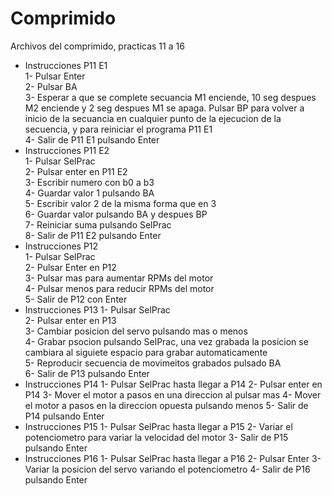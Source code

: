 # Comprimido  
Archivos del comprimido, practicas 11 a  16  
* Instrucciones P11 E1  
  1- Pulsar Enter  
  2- Pulsar BA  
  3- Esperar a que se complete secuancia M1 enciende, 10 seg despues M2 enciende y 2 seg despues M1 se apaga. Pulsar BP para volver a inicio de la secuancia en cualquier punto de la ejecucion de la secuencia, y para reiniciar el programa P11 E1  
  4- Salir de P11 E1 pulsando Enter  
* Instrucciones P11 E2  
  1- Pulsar SelPrac  
  2- Pulsar enter en P11 E2  
  3- Escribir numero con b0 a b3  
  4- Guardar valor 1 pulsando BA  
  5- Escribir valor 2 de la misma forma que en 3  
  6- Guardar valor pulsando BA y despues BP  
  7- Reiniciar suma pulsando SelPrac  
  8- Salir de P11 E2 pulsando Enter  
* Instrucciones P12  
  1- Pulsar SelPrac  
  2- Pulsar Enter en P12  
  3- Pulsar mas para aumentar RPMs del motor  
  4- Pulsar menos para reducir RPMs del motor  
  5- Salir de P12 con Enter  
* Instrucciones P13
  1- Pulsar SelPrac  
  2- Pulsar enter en P13  
  3- Cambiar posicion del servo pulsando mas o menos  
  4- Grabar psocion pulsando SelPrac, una vez grabada la posicion se cambiara al siguiete espacio para grabar automaticamente  
  5- Reproducir secuencia de movimeitos grabados pulsado BA  
  6- Salir de P13 pulsando Enter  
* Instrucciones P14
  1- Pulsar SelPrac hasta llegar a P14
  2- Pulsar enter en P14
  3- Mover el motor a pasos en una direccion al pulsar mas
  4- Mover el motor a pasos en la direccion opuesta pulsando menos
  5- Salir de P14 pulsando Enter
* Instrucciones P15
  1- Pulsar SelPrac hasta llegar a P15
  2- Variar el potenciometro para variar la velocidad del motor
  3- Salir de P15 pulsando Enter
* Instrucciones P16
  1- Pulsar SelPrac hasta llegar a P16
  2- Pulsar Enter
  3- Variar la posicion del servo variando el potenciometro
  4- Salir de P16 pulsando Enter
  
